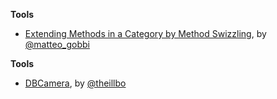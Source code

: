 **Tools**

* [Extending Methods in a Category by Method Swizzling](http://matteogobbi.github.io/blog/2014/12/15/extending-methods-in-a-category-by-method-swizzling/), by [@matteo_gobbi](https://twitter.com/matteo_gobbi)

**Tools**

* [DBCamera](https://github.com/danielebogo/DBCamera), by [@theillbo](https://twitter.com/theillbo)
